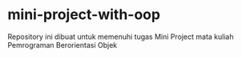 # mini-project-with-oop
Repository ini dibuat untuk memenuhi tugas Mini  Project mata kuliah Pemrograman Berorientasi Objek
